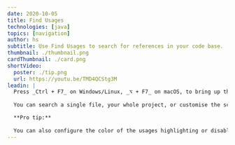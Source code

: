 ```yaml
---
date: 2020-10-05
title: Find Usages
technologies: [java]
topics: [navigation]
author: hs
subtitle: Use Find Usages to search for references in your code base.
thumbnail: ./thumbnail.png
cardThumbnail: ./card.png
shortVideo:
  poster: ./tip.png
  url: https://youtu.be/TMD4QCStg3M
leadin: |
  Press _Ctrl + F7_ on Windows/Linux, _⌥ + F7_ on macOS, to bring up the _Find Usages_ tool window.
  
  You can search a single file, your whole project, or customise the scope. 

  **Pro tip:**
  
  You can also configure the color of the usages highlighting or disable the automatic highlighting of usages.
---
```

